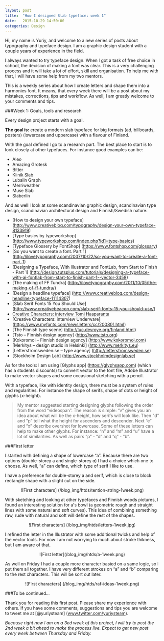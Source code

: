 ```yaml
---
layout: post
title:  "How I designed Slab typeface: week 1"
date:   2015-10-29 14:50:00
categories: Design
---
```


Hi, my name is Yuriy, and welcome to a new series of posts about typography and typeface design. I am a graphic design student with a couple years of experience in the field.

I always wanted to try typeface design. When I got a task of free choice in school, the decision of making a font was clear. This is a very challenging process and it will take a lot of effort, skill and organisation. To help me with that, I will have some help from my two mentors.

This is a weekly series about how I create letters and shape them into a harmonies font. It means, that every week there will be a post about my mistakes, corrections, tips and workflow. As well, I am greatly welcome to your comments and tips. 

###Week 1: Goals, tools and research

Every design project starts with a goal.

**The goal is:** create a modern slab typeface for big formats (ad, billboards, posters) (lowercase and uppercase) with a flavour of Finland.

With the goal defined I go to a research part. The best place to start is to look closely at other typefaces. For instance good examples can be:

- Aleo
- Amazing Grotesk
- Bitter
- Klinik Slab
- Lubalin Graph
- Merriweather
- Muse Slab
- Slaberlin

And as well I look at some scandinavian graphic design, scandinavian type design, scandinavian architectural design and Finnish/Swedish nature.

- [How to design your own typeface] (http://www.creativebloq.com/typography/design-your-own-typeface-8133919)
- [Type basics by typeworkshop] (http://www.typeworkshop.com/index.php?id1=type-basics)
- [Typeface Glossery by FontShop] (https://www.fontshop.com/glossary)
- [So you want to create a font. Part 1] (http://ilovetypography.com/2007/10/22/so-you-want-to-create-a-font-part-1)
- [Designing a Typeface, With Illustrator and FontLab, from Start to Finish - Part 1] (http://design.tutsplus.com/tutorials/designing-a-typeface-with-ai-fontlab-from-start-to-finish-part-1--vector-3458)
- [The making of FF Tundra] (http://ilovetypography.com/2011/10/05/the-making-of-ff-tundra/)
- [Design a headline typeface] (http://www.creativebloq.com/design-headline-typeface-11114307)
- [Slab Serif Fonts 15 You Should Use] (http://www.creativebeacon.com/slab-serif-fonts-15-you-should-use/)
- [Creative Characters: interview Tomi Haaparanta](https://www.myfonts.com/newsletters/cc/201002.html)
- [Creative Characters: interview Underware] (https://www.myfonts.com/newsletters/cc/200801.html)
- [The Finnish type scene] (http://luc.devroye.org/finland.html)
- [Tsto – Finnish design agency] (http://www.tsto.org)
- [Kokoromoi – Finnish design agency] (http://www.kokoromoi.com)
- [Merkitys – design studio in Helsinki] (http://www.merkitys.eu)
- [Lettersfromsweden.se – type agency] (http://lettersfromsweden.se)
- [Stockholm Design Lab] (http://www.stockholmdesignlab.se)

As for the tools: I am using [Glyphs app] (https://glyphsapp.com) (which has a students discounts) to convert vector to the font file, Adobe Illustrator to make vector shapes and some occasional sketching with a pencil.

With a typeface, like with identity design, there must be a system of rules and regularities. For instance the shape of serifs, shape of dots or height of glyphs (x-height).

> My mentor suggested starting designing glyphs following the order from the word “videospan”. The reason is simple: “v” gives you an idea about what will be the x-height, how serifs will look like. Then "d" and “p” tell what the height for ascenders and descender. Next “e” and “o” describe overshot for lowercase. Some of these letters can help to make other glyphs. For instance: “n” and “m” and “u” have a lot of similarities. As well as pairs “p” - “d” and “q” - “b”.
 
###First letter

I started with defining a shape of lowercase “a”. Because there are two options (double-storey a and single-storey ɑ) I had a choice which one to choose. As well, “a” can define, which type of serif I like to use.

I have a preference for double-storey a and serif, which is close to block rectangle shape with a slight cut on the side.

<center>![First characters] (/blog_img/htds/tention-string-1week.png)</center>

With sketching and looking at other typefaces and Finnish woods pictures, I found an interesting solution for a's bowl (a geometric rough and straight lines with some natural and soft curves). This idea of combining something raw, rude with natural and soft will define the rest of the shapes.

<center>![First characters] (/blog_img/htds/letters-1week.jpg)</center>

I refined the letter in the Illustrator with some additional twicks and help of the vector tools. For now I am not worrying to much about stroke thikness, but I am aware of that.

<center>![First letter](/blog_img/htds/a-1week.png)</center>

As well on Friday I had a couple more character basied on a same logic, so I put them all together. I have very different strokes on “a” and “b” comparing to the rest characters. This will be sort out later.

<center>![First characters] (/blog_img/htds/raf-ideas-1week.png)</center>

###To be continued...

Thank you for reading this first post. Please share my experience with others. If you have some comments, suggestions and tips you are welcome to tweet me at [@yuriysteam] (www.twitter.com/yuriysteam). 

*Because right now I am on a 3ed week of this project, I will try to post the 2nd week a bit ahead to make the process live. Expect to get new post every week between Thursday and Friday.*
